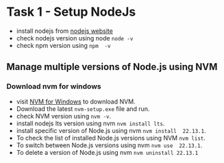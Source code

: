 # Task 1 - Setup NodeJs 

- install nodejs from [nodejs website](https://nodejs.org/en/download)
- check nodejs version using node `node -v`
- check npm version using `npm  -v`

## Manage multiple versions of Node.js using NVM

### Download nvm for windows

- visit [NVM for Windows](https://github.com/coreybutler/nvm-windows/releases) to download NVM.
- Download the latest `nvm-setup.exe` file and run.
- check NVM version using `nvm -v`.
- install nodejs lts version using nvm `nvm install lts`.
- install specific version of Node.js using nvm `nvm install  22.13.1`.
- To check the list of installed Node.js versions using NVM `nvm list`.
- To switch between Node.js versions using nvm `nvm use  22.13.1`.
- To delete a version of Node.js using nvm `nvm uninstall 22.13.1`
